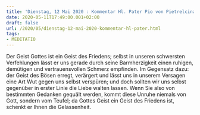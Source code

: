 ```yaml
---
title: 'Dienstag, 12 Mai 2020 : Kommentar Hl. Pater Pio von Pietrelcina'
date: 2020-05-11T17:49:00.001+02:00
draft: false
url: /2020/05/dienstag-12-mai-2020-kommentar-hl-pater.html
tags: 
- MEDITATIO
---
```


Der Geist Gottes ist ein Geist des Friedens; selbst in unseren schwersten Verfehlungen lässt er uns gerade durch seine Barmherzigkeit einen ruhigen, demütigen und vertrauensvollen Schmerz empfinden. Im Gegensatz dazu: der Geist des Bösen erregt, verärgert und lässt uns in unserem Versagen eine Art Wut gegen uns selbst verspüren; und doch sollten wir uns selbst gegenüber in erster Linie die Liebe walten lassen. Wenn Sie also von bestimmten Gedanken gequält werden, kommt diese Unruhe niemals von Gott, sondern vom Teufel; da Gottes Geist ein Geist des Friedens ist, schenkt er Ihnen die Gelassenheit.